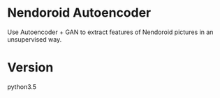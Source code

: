 # Nendoroid Autoencoder

Use Autoencoder + GAN to extract features of Nendoroid pictures in an unsupervised way.

# Version
python3.5
